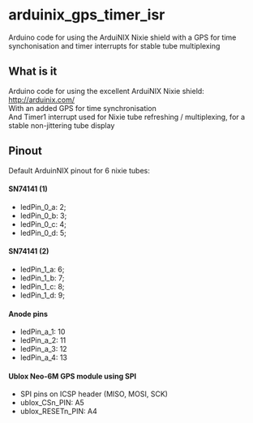 # arduinix_gps_timer_isr
Arduino code for using the ArduiNIX Nixie shield with a GPS for time synchonisation and timer interrupts for stable tube multiplexing

## What is it
Arduino code for using the excellent ArduiNIX Nixie shield: http://arduinix.com/  
With an added GPS for time synchronisation  
And Timer1 interrupt used for Nixie tube refreshing / multiplexing, for a stable non-jittering tube display

## Pinout
Default ArduinNIX pinout for 6 nixie tubes:
#### SN74141 (1)
- ledPin_0_a: 2;
- ledPin_0_b: 3;
- ledPin_0_c: 4;
- ledPin_0_d: 5;

#### SN74141 (2)
- ledPin_1_a: 6;
- ledPin_1_b: 7;
- ledPin_1_c: 8;
- ledPin_1_d: 9;

#### Anode pins
- ledPin_a_1: 10
- ledPin_a_2: 11
- ledPin_a_3: 12
- ledPin_a_4: 13

#### Ublox Neo-6M GPS module using SPI 
- SPI pins on ICSP header (MISO, MOSI, SCK)
- ublox_CSn_PIN: A5
- ublox_RESETn_PIN: A4

